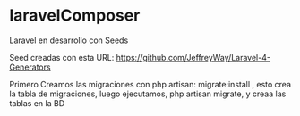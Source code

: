 laravelComposer
===============

Laravel en desarrollo con Seeds

Seed creadas con esta URL: https://github.com/JeffreyWay/Laravel-4-Generators

Primero Creamos las migraciones con php artisan: migrate:install , esto crea la tabla de migraciones, luego ejecutamos, php artisan migrate, y creaa las tablas en la BD
